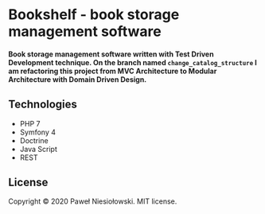 Bookshelf - book storage management software
============
#### Book storage management software written with Test Driven Development technique. On the branch named `change_catalog_structure` I am refactoring this project from MVC Architecture to Modular Architecture with Domain Driven Design.

## Technologies
- PHP 7
- Symfony 4
- Doctrine
- Java Script
- REST

## License
Copyright © 2020 Paweł Niesiołowski. MIT license.

